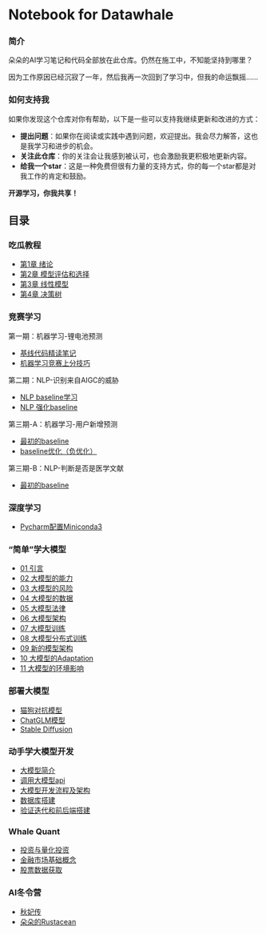 # Notebook for Datawhale

### 简介

朵朵的AI学习笔记和代码全部放在此仓库。仍然在施工中，不知能坚持到哪里？

因为工作原因已经沉寂了一年，然后我再一次回到了学习中，但我的命运飘摇……


### 如何支持我

如果你发现这个仓库对你有帮助，以下是一些可以支持我继续更新和改进的方式：

- **提出问题**：如果你在阅读或实践中遇到问题，欢迎提出。我会尽力解答，这也是我学习和进步的机会。
- **关注此仓库**：你的关注会让我感到被认可，也会激励我更积极地更新内容。
- **给我一个star**：这是一种免费但很有力量的支持方式，你的每一个star都是对我工作的肯定和鼓励。

**开源学习，你我共享！**

## 目录

### 吃瓜教程

* [第1章 绪论](/吃瓜教程/第1章-绪论.md)
* [第2章 模型评估和选择](/吃瓜教程/第2章-模型评估和选择.md)
* [第3章 线性模型](/吃瓜教程/第3章-线性模型.md)
* [第4章 决策树](/吃瓜教程/第4章-决策树.md)

### 竞赛学习

第一期：机器学习-锂电池预测

* [基线代码精读笔记](/竞赛笔记/机器学习/基线代码精读笔记.md)
* [机器学习竞赛上分技巧](/竞赛笔记//机器学习/机器学习竞赛上分技巧.md)

第二期：NLP-识别来自AIGC的威胁

* [NLP baseline学习](/竞赛笔记/NLP/nlp比赛baseline笔记.md)
* [NLP 强化baseline](/竞赛笔记/NLP/深度学习改进型baseline笔记.md)

第三期-A：机器学习-用户新增预测

* [最初的baseline](/竞赛笔记/机器学习/用户新增预测baseline笔记.md)
* [baseline优化（负优化）](/竞赛笔记/机器学习/用户新增预测baseline优化.md)

第三期-B：NLP-判断是否是医学文献

* [最初的baseline](/竞赛笔记/NLP/医学文献分类baseline笔记.md)

### 深度学习

* [Pycharm配置Miniconda3](/深度学习/notes/Pycharm配置Miniconda3.md)

### “简单”学大模型

* [01 引言](/《简单》学点大模型/01引言.md)
* [02 大模型的能力](/《简单》学点大模型/02大模型的能力.md)
* [03 大模型的风险](/《简单》学点大模型/03大模型的风险.md)
* [04 大模型的数据](/《简单》学点大模型/04大模型的数据.md)
* [05 大模型法律](/《简单》学点大模型/05大模型法律.md)
* [06 大模型架构](/《简单》学点大模型/06大模型架构.md)
* [07 大模型训练](/《简单》学点大模型/07大模型训练.md)
* [08 大模型分布式训练](/《简单》学点大模型/08大模型分布式训练.md)
* [09 新的模型架构](/《简单》学点大模型/09新的模型架构.md)
* [10 大模型的Adaptation](/《简单》学点大模型/10大模型的Adaptation.md)
* [11 大模型的环境影响](/《简单》学点大模型/11大模型环境影响.md)


### 部署大模型

* [猫狗对抗模型](/用免费GPU线上跑AI项目实践/猫狗对抗.md)
* [ChatGLM模型](/用免费GPU线上跑AI项目实践/ChatGLM.md)
* [Stable Diffusion](/用免费GPU线上跑AI项目实践/StableDiffusion.md)

### 动手学大模型开发

* [大模型简介](/动手学大模型开发/大模型简介.md)
* [调用大模型api](/动手学大模型开发/调用大模型api.md)
* [大模型开发流程及架构](/动手学大模型开发/大模型开发流程架构.md)
* [数据库搭建](/动手学大模型开发/数据库搭建.md)
* [验证迭代和前后端搭建](/动手学大模型开发/验证迭代和前后端搭建.md)

### Whale Quant

* [投资与量化投资](/Whale_Quant/01投资与量化投资.md)
* [金融市场基础概念](/Whale_Quant/02金融市场基础概念.md)
* [股票数据获取](/Whale_Quant/03股票数据获取.ipynb)
  
### AI冬令营
* [秋妃传](/AI冬令营/01.秋妃传.md)
* [朵朵的Rustacean](/AI冬令营/02.朵朵的Rustacean.md)